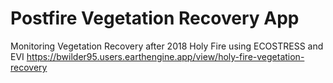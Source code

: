 # Postfire Vegetation Recovery App
Monitoring Vegetation Recovery after 2018 Holy Fire using ECOSTRESS and EVI
https://bwilder95.users.earthengine.app/view/holy-fire-vegetation-recovery

